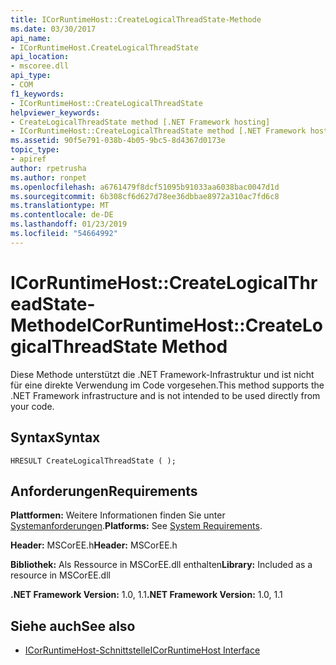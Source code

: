 ```yaml
---
title: ICorRuntimeHost::CreateLogicalThreadState-Methode
ms.date: 03/30/2017
api_name:
- ICorRuntimeHost.CreateLogicalThreadState
api_location:
- mscoree.dll
api_type:
- COM
f1_keywords:
- ICorRuntimeHost::CreateLogicalThreadState
helpviewer_keywords:
- CreateLogicalThreadState method [.NET Framework hosting]
- ICorRuntimeHost::CreateLogicalThreadState method [.NET Framework hosting]
ms.assetid: 90f5e791-038b-4b05-9bc5-8d4367d0173e
topic_type:
- apiref
author: rpetrusha
ms.author: ronpet
ms.openlocfilehash: a6761479f8dcf51095b91033aa6038bac0047d1d
ms.sourcegitcommit: 6b308cf6d627d78ee36dbbae8972a310ac7fd6c8
ms.translationtype: MT
ms.contentlocale: de-DE
ms.lasthandoff: 01/23/2019
ms.locfileid: "54664992"
---
```

# <a name="icorruntimehostcreatelogicalthreadstate-method"></a><span data-ttu-id="6de17-102">ICorRuntimeHost::CreateLogicalThreadState-Methode</span><span class="sxs-lookup"><span data-stu-id="6de17-102">ICorRuntimeHost::CreateLogicalThreadState Method</span></span>
<span data-ttu-id="6de17-103">Diese Methode unterstützt die .NET Framework-Infrastruktur und ist nicht für eine direkte Verwendung im Code vorgesehen.</span><span class="sxs-lookup"><span data-stu-id="6de17-103">This method supports the .NET Framework infrastructure and is not intended to be used directly from your code.</span></span>  
  
## <a name="syntax"></a><span data-ttu-id="6de17-104">Syntax</span><span class="sxs-lookup"><span data-stu-id="6de17-104">Syntax</span></span>  
  
```  
HRESULT CreateLogicalThreadState ( );  
```  
  
## <a name="requirements"></a><span data-ttu-id="6de17-105">Anforderungen</span><span class="sxs-lookup"><span data-stu-id="6de17-105">Requirements</span></span>  
 <span data-ttu-id="6de17-106">**Plattformen:** Weitere Informationen finden Sie unter [Systemanforderungen](../../../../docs/framework/get-started/system-requirements.md).</span><span class="sxs-lookup"><span data-stu-id="6de17-106">**Platforms:** See [System Requirements](../../../../docs/framework/get-started/system-requirements.md).</span></span>  
  
 <span data-ttu-id="6de17-107">**Header:** MSCorEE.h</span><span class="sxs-lookup"><span data-stu-id="6de17-107">**Header:** MSCorEE.h</span></span>  
  
 <span data-ttu-id="6de17-108">**Bibliothek:** Als Ressource in MSCorEE.dll enthalten</span><span class="sxs-lookup"><span data-stu-id="6de17-108">**Library:** Included as a resource in MSCorEE.dll</span></span>  
  
 <span data-ttu-id="6de17-109">**.NET Framework Version:** 1.0, 1.1</span><span class="sxs-lookup"><span data-stu-id="6de17-109">**.NET Framework Version:** 1.0, 1.1</span></span>  
  
## <a name="see-also"></a><span data-ttu-id="6de17-110">Siehe auch</span><span class="sxs-lookup"><span data-stu-id="6de17-110">See also</span></span>
- [<span data-ttu-id="6de17-111">ICorRuntimeHost-Schnittstelle</span><span class="sxs-lookup"><span data-stu-id="6de17-111">ICorRuntimeHost Interface</span></span>](../../../../docs/framework/unmanaged-api/hosting/icorruntimehost-interface.md)
